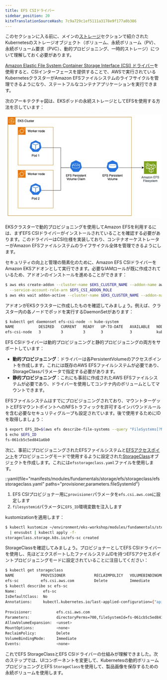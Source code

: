 ```yaml
---
title: EFS CSIドライバー
sidebar_position: 20
kiteTranslationSourceHash: 7c9a729c1ef5111a3178e9f177a0b386
---
```


このセクションに入る前に、メインの[ストレージ](../index.md)セクションで紹介されたKubernetesのストレージオブジェクト（ボリューム、永続ボリューム（PV）、永続ボリューム要求（PVC）、動的プロビジョニング、一時的ストレージ）について理解しておく必要があります。

[Amazon Elastic File System Container Storage Interface (CSI) ドライバー](https://github.com/kubernetes-sigs/aws-efs-csi-driver)を使用すると、CSIインターフェースを提供することで、AWSで実行されているKubernetesクラスターがAmazon EFSファイルシステムのライフサイクルを管理できるようになり、ステートフルなコンテナアプリケーションを実行できます。

次のアーキテクチャ図は、EKSポッドの永続ストレージとしてEFSを使用する方法を示しています：

![Assets with EFS](./assets/efs-storage.webp)

EKSクラスターで動的プロビジョニングを使用してAmazon EFSを利用するには、まずEFS CSIドライバーがインストールされていることを確認する必要があります。このドライバーはCSI仕様を実装しており、コンテナオーケストレーターがAmazon EFSファイルシステムのライフサイクル全体を管理できるようにします。

セキュリティの向上と管理の簡素化のために、Amazon EFS CSIドライバーをAmazon EKSアドオンとして実行できます。必要なIAMロールが既に作成されているため、アドオンのインストールを進めることができます：

```bash timeout=300 wait=60
$ aws eks create-addon --cluster-name $EKS_CLUSTER_NAME --addon-name aws-efs-csi-driver \
  --service-account-role-arn $EFS_CSI_ADDON_ROLE
$ aws eks wait addon-active --cluster-name $EKS_CLUSTER_NAME --addon-name aws-efs-csi-driver
```

アドオンがEKSクラスターに作成したものを確認してみましょう。例えば、クラスター内の各ノードでポッドを実行するDaemonSetがあります：

```bash
$ kubectl get daemonset efs-csi-node -n kube-system
NAME           DESIRED   CURRENT   READY   UP-TO-DATE   AVAILABLE   NODE SELECTOR                 AGE
efs-csi-node   3         3         3       3            3           kubernetes.io/os=linux        47s
```

EFS CSIドライバーは動的プロビジョニングと静的プロビジョニングの両方をサポートしています：

- **動的プロビジョニング**：ドライバーは各PersistentVolumeのアクセスポイントを作成します。これには既存のAWS EFSファイルシステムが必要であり、StorageClassパラメータで指定する必要があります。
- **静的プロビジョニング**：これにも事前に作成されたAWS EFSファイルシステムが必要であり、ドライバーを使用してコンテナ内のボリュームとしてマウントできます。

EFSファイルシステムはすでにプロビジョニングされており、マウントターゲットとEFSマウントポイントへのNFSトラフィックを許可するインバウンドルールを含む必要なセキュリティグループも設定されています。後で使用するためにIDを取得しましょう：

```bash
$ export EFS_ID=$(aws efs describe-file-systems --query "FileSystems[?Name=='$EKS_CLUSTER_NAME-efs-assets'] | [0].FileSystemId" --output text)
$ echo $EFS_ID
fs-061cb5c5ed841a6b0
```

次に、事前にプロビジョニングされたEFSファイルシステムと[EFSアクセスポイント](https://docs.aws.amazon.com/efs/latest/ug/efs-access-points.html)をプロビジョニングモードで使用するように設定された[StorageClass](https://kubernetes.io/docs/concepts/storage/storage-classes/)オブジェクトを作成します。これには`efsstorageclass.yaml`ファイルを使用します。

::yaml{file="manifests/modules/fundamentals/storage/efs/storageclass/efsstorageclass.yaml" paths="provisioner,parameters.fileSystemId"}

1. EFS CSIプロビジョナー用に`provisioner`パラメータを`efs.csi.aws.com`に設定します
2. `filesystemid`パラメータに`EFS_ID`環境変数を注入します


kustomizationを適用します：

```bash
$ kubectl kustomize ~/environment/eks-workshop/modules/fundamentals/storage/efs/storageclass \
  | envsubst | kubectl apply -f-
storageclass.storage.k8s.io/efs-sc created
```

StorageClassを確認してみましょう。プロビジョナーとしてEFS CSIドライバーを使用し、先ほどエクスポートしたファイルシステムIDを持つEFSアクセスポイントプロビジョニングモードに設定されていることに注目してください：

```bash
$ kubectl get storageclass
NAME            PROVISIONER             RECLAIMPOLICY   VOLUMEBINDINGMODE      ALLOWVOLUMEEXPANSION   AGE
efs-sc          efs.csi.aws.com         Delete          Immediate              false                  8m29s
$ kubectl describe sc efs-sc
Name:            efs-sc
IsDefaultClass:  No
Annotations:     kubectl.kubernetes.io/last-applied-configuration={"apiVersion":"storage.k8s.io/v1","kind":"StorageClass","metadata":{"annotations":{},"name":"efs-sc"},"parameters":{"directoryPerms":"700","fileSystemId":"fs-061cb5c5ed841a6b0","provisioningMode":"efs-ap"},"provisioner":"efs.csi.aws.com"}

Provisioner:           efs.csi.aws.com
Parameters:            directoryPerms=700,fileSystemId=fs-061cb5c5ed841a6b0,provisioningMode=efs-ap
AllowVolumeExpansion:  <unset>
MountOptions:          <none>
ReclaimPolicy:         Delete
VolumeBindingMode:     Immediate
Events:                <none>
```

これでEFS StorageClassとEFS CSIドライバーの仕組みが理解できました。次のステップでは、UIコンポーネントを変更して、Kubernetesの動的ボリュームプロビジョニングとEFS `StorageClass`を使用して、製品画像を保存するための永続ボリュームを使用します。
